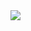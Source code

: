 <img src="https://i0.wp.com/boingboing.net/wp-content/uploads/2021/09/CleanShot-2021-09-28-at-08.47.14@2x.jpg?fit=1180%2C668&ssl=1">

